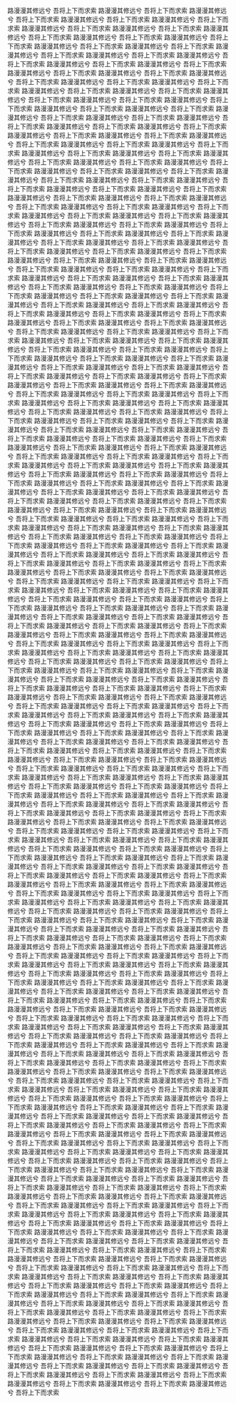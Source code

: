 路漫漫其修远兮 吾将上下而求索
路漫漫其修远兮 吾将上下而求索
路漫漫其修远兮 吾将上下而求索
路漫漫其修远兮 吾将上下而求索
路漫漫其修远兮 吾将上下而求索
路漫漫其修远兮 吾将上下而求索
路漫漫其修远兮 吾将上下而求索
路漫漫其修远兮 吾将上下而求索
路漫漫其修远兮 吾将上下而求索
路漫漫其修远兮 吾将上下而求索
路漫漫其修远兮 吾将上下而求索
路漫漫其修远兮 吾将上下而求索
路漫漫其修远兮 吾将上下而求索
路漫漫其修远兮 吾将上下而求索
路漫漫其修远兮 吾将上下而求索
路漫漫其修远兮 吾将上下而求索
路漫漫其修远兮 吾将上下而求索
路漫漫其修远兮 吾将上下而求索
路漫漫其修远兮 吾将上下而求索
路漫漫其修远兮 吾将上下而求索
路漫漫其修远兮 吾将上下而求索
路漫漫其修远兮 吾将上下而求索
路漫漫其修远兮 吾将上下而求索
路漫漫其修远兮 吾将上下而求索
路漫漫其修远兮 吾将上下而求索
路漫漫其修远兮 吾将上下而求索
路漫漫其修远兮 吾将上下而求索
路漫漫其修远兮 吾将上下而求索
路漫漫其修远兮 吾将上下而求索
路漫漫其修远兮 吾将上下而求索
路漫漫其修远兮 吾将上下而求索
路漫漫其修远兮 吾将上下而求索
路漫漫其修远兮 吾将上下而求索
路漫漫其修远兮 吾将上下而求索
路漫漫其修远兮 吾将上下而求索
路漫漫其修远兮 吾将上下而求索
路漫漫其修远兮 吾将上下而求索
路漫漫其修远兮 吾将上下而求索
路漫漫其修远兮 吾将上下而求索
路漫漫其修远兮 吾将上下而求索
路漫漫其修远兮 吾将上下而求索
路漫漫其修远兮 吾将上下而求索
路漫漫其修远兮 吾将上下而求索
路漫漫其修远兮 吾将上下而求索
路漫漫其修远兮 吾将上下而求索
路漫漫其修远兮 吾将上下而求索
路漫漫其修远兮 吾将上下而求索
路漫漫其修远兮 吾将上下而求索
路漫漫其修远兮 吾将上下而求索
路漫漫其修远兮 吾将上下而求索
路漫漫其修远兮 吾将上下而求索
路漫漫其修远兮 吾将上下而求索
路漫漫其修远兮 吾将上下而求索
路漫漫其修远兮 吾将上下而求索
路漫漫其修远兮 吾将上下而求索
路漫漫其修远兮 吾将上下而求索
路漫漫其修远兮 吾将上下而求索
路漫漫其修远兮 吾将上下而求索
路漫漫其修远兮 吾将上下而求索
路漫漫其修远兮 吾将上下而求索
路漫漫其修远兮 吾将上下而求索
路漫漫其修远兮 吾将上下而求索
路漫漫其修远兮 吾将上下而求索
路漫漫其修远兮 吾将上下而求索
路漫漫其修远兮 吾将上下而求索
路漫漫其修远兮 吾将上下而求索
路漫漫其修远兮 吾将上下而求索
路漫漫其修远兮 吾将上下而求索
路漫漫其修远兮 吾将上下而求索
路漫漫其修远兮 吾将上下而求索
路漫漫其修远兮 吾将上下而求索
路漫漫其修远兮 吾将上下而求索
路漫漫其修远兮 吾将上下而求索
路漫漫其修远兮 吾将上下而求索
路漫漫其修远兮 吾将上下而求索
路漫漫其修远兮 吾将上下而求索
路漫漫其修远兮 吾将上下而求索
路漫漫其修远兮 吾将上下而求索
路漫漫其修远兮 吾将上下而求索
路漫漫其修远兮 吾将上下而求索
路漫漫其修远兮 吾将上下而求索
路漫漫其修远兮 吾将上下而求索
路漫漫其修远兮 吾将上下而求索
路漫漫其修远兮 吾将上下而求索
路漫漫其修远兮 吾将上下而求索
路漫漫其修远兮 吾将上下而求索
路漫漫其修远兮 吾将上下而求索
路漫漫其修远兮 吾将上下而求索
路漫漫其修远兮 吾将上下而求索
路漫漫其修远兮 吾将上下而求索
路漫漫其修远兮 吾将上下而求索
路漫漫其修远兮 吾将上下而求索
路漫漫其修远兮 吾将上下而求索
路漫漫其修远兮 吾将上下而求索
路漫漫其修远兮 吾将上下而求索
路漫漫其修远兮 吾将上下而求索
路漫漫其修远兮 吾将上下而求索
路漫漫其修远兮 吾将上下而求索
路漫漫其修远兮 吾将上下而求索
路漫漫其修远兮 吾将上下而求索
路漫漫其修远兮 吾将上下而求索
路漫漫其修远兮 吾将上下而求索
路漫漫其修远兮 吾将上下而求索
路漫漫其修远兮 吾将上下而求索
路漫漫其修远兮 吾将上下而求索
路漫漫其修远兮 吾将上下而求索
路漫漫其修远兮 吾将上下而求索
路漫漫其修远兮 吾将上下而求索
路漫漫其修远兮 吾将上下而求索
路漫漫其修远兮 吾将上下而求索
路漫漫其修远兮 吾将上下而求索
路漫漫其修远兮 吾将上下而求索
路漫漫其修远兮 吾将上下而求索
路漫漫其修远兮 吾将上下而求索
路漫漫其修远兮 吾将上下而求索
路漫漫其修远兮 吾将上下而求索
路漫漫其修远兮 吾将上下而求索
路漫漫其修远兮 吾将上下而求索
路漫漫其修远兮 吾将上下而求索
路漫漫其修远兮 吾将上下而求索
路漫漫其修远兮 吾将上下而求索
路漫漫其修远兮 吾将上下而求索
路漫漫其修远兮 吾将上下而求索
路漫漫其修远兮 吾将上下而求索
路漫漫其修远兮 吾将上下而求索
路漫漫其修远兮 吾将上下而求索
路漫漫其修远兮 吾将上下而求索
路漫漫其修远兮 吾将上下而求索
路漫漫其修远兮 吾将上下而求索
路漫漫其修远兮 吾将上下而求索
路漫漫其修远兮 吾将上下而求索
路漫漫其修远兮 吾将上下而求索
路漫漫其修远兮 吾将上下而求索
路漫漫其修远兮 吾将上下而求索
路漫漫其修远兮 吾将上下而求索
路漫漫其修远兮 吾将上下而求索
路漫漫其修远兮 吾将上下而求索
路漫漫其修远兮 吾将上下而求索
路漫漫其修远兮 吾将上下而求索
路漫漫其修远兮 吾将上下而求索
路漫漫其修远兮 吾将上下而求索
路漫漫其修远兮 吾将上下而求索
路漫漫其修远兮 吾将上下而求索
路漫漫其修远兮 吾将上下而求索
路漫漫其修远兮 吾将上下而求索
路漫漫其修远兮 吾将上下而求索
路漫漫其修远兮 吾将上下而求索
路漫漫其修远兮 吾将上下而求索
路漫漫其修远兮 吾将上下而求索
路漫漫其修远兮 吾将上下而求索
路漫漫其修远兮 吾将上下而求索
路漫漫其修远兮 吾将上下而求索
路漫漫其修远兮 吾将上下而求索
路漫漫其修远兮 吾将上下而求索
路漫漫其修远兮 吾将上下而求索
路漫漫其修远兮 吾将上下而求索
路漫漫其修远兮 吾将上下而求索
路漫漫其修远兮 吾将上下而求索
路漫漫其修远兮 吾将上下而求索
路漫漫其修远兮 吾将上下而求索
路漫漫其修远兮 吾将上下而求索
路漫漫其修远兮 吾将上下而求索
路漫漫其修远兮 吾将上下而求索
路漫漫其修远兮 吾将上下而求索
路漫漫其修远兮 吾将上下而求索
路漫漫其修远兮 吾将上下而求索
路漫漫其修远兮 吾将上下而求索
路漫漫其修远兮 吾将上下而求索
路漫漫其修远兮 吾将上下而求索
路漫漫其修远兮 吾将上下而求索
路漫漫其修远兮 吾将上下而求索
路漫漫其修远兮 吾将上下而求索
路漫漫其修远兮 吾将上下而求索
路漫漫其修远兮 吾将上下而求索
路漫漫其修远兮 吾将上下而求索
路漫漫其修远兮 吾将上下而求索
路漫漫其修远兮 吾将上下而求索
路漫漫其修远兮 吾将上下而求索
路漫漫其修远兮 吾将上下而求索
路漫漫其修远兮 吾将上下而求索
路漫漫其修远兮 吾将上下而求索
路漫漫其修远兮 吾将上下而求索
路漫漫其修远兮 吾将上下而求索
路漫漫其修远兮 吾将上下而求索
路漫漫其修远兮 吾将上下而求索
路漫漫其修远兮 吾将上下而求索
路漫漫其修远兮 吾将上下而求索
路漫漫其修远兮 吾将上下而求索
路漫漫其修远兮 吾将上下而求索
路漫漫其修远兮 吾将上下而求索
路漫漫其修远兮 吾将上下而求索
路漫漫其修远兮 吾将上下而求索
路漫漫其修远兮 吾将上下而求索
路漫漫其修远兮 吾将上下而求索
路漫漫其修远兮 吾将上下而求索
路漫漫其修远兮 吾将上下而求索
路漫漫其修远兮 吾将上下而求索
路漫漫其修远兮 吾将上下而求索
路漫漫其修远兮 吾将上下而求索
路漫漫其修远兮 吾将上下而求索
路漫漫其修远兮 吾将上下而求索
路漫漫其修远兮 吾将上下而求索
路漫漫其修远兮 吾将上下而求索
路漫漫其修远兮 吾将上下而求索
路漫漫其修远兮 吾将上下而求索
路漫漫其修远兮 吾将上下而求索
路漫漫其修远兮 吾将上下而求索
路漫漫其修远兮 吾将上下而求索
路漫漫其修远兮 吾将上下而求索
路漫漫其修远兮 吾将上下而求索
路漫漫其修远兮 吾将上下而求索
路漫漫其修远兮 吾将上下而求索
路漫漫其修远兮 吾将上下而求索
路漫漫其修远兮 吾将上下而求索
路漫漫其修远兮 吾将上下而求索
路漫漫其修远兮 吾将上下而求索
路漫漫其修远兮 吾将上下而求索
路漫漫其修远兮 吾将上下而求索
路漫漫其修远兮 吾将上下而求索
路漫漫其修远兮 吾将上下而求索
路漫漫其修远兮 吾将上下而求索
路漫漫其修远兮 吾将上下而求索
路漫漫其修远兮 吾将上下而求索
路漫漫其修远兮 吾将上下而求索
路漫漫其修远兮 吾将上下而求索
路漫漫其修远兮 吾将上下而求索
路漫漫其修远兮 吾将上下而求索
路漫漫其修远兮 吾将上下而求索
路漫漫其修远兮 吾将上下而求索
路漫漫其修远兮 吾将上下而求索
路漫漫其修远兮 吾将上下而求索
路漫漫其修远兮 吾将上下而求索
路漫漫其修远兮 吾将上下而求索
路漫漫其修远兮 吾将上下而求索
路漫漫其修远兮 吾将上下而求索
路漫漫其修远兮 吾将上下而求索
路漫漫其修远兮 吾将上下而求索
路漫漫其修远兮 吾将上下而求索
路漫漫其修远兮 吾将上下而求索
路漫漫其修远兮 吾将上下而求索
路漫漫其修远兮 吾将上下而求索
路漫漫其修远兮 吾将上下而求索
路漫漫其修远兮 吾将上下而求索
路漫漫其修远兮 吾将上下而求索
路漫漫其修远兮 吾将上下而求索
路漫漫其修远兮 吾将上下而求索
路漫漫其修远兮 吾将上下而求索
路漫漫其修远兮 吾将上下而求索
路漫漫其修远兮 吾将上下而求索
路漫漫其修远兮 吾将上下而求索
路漫漫其修远兮 吾将上下而求索
路漫漫其修远兮 吾将上下而求索
路漫漫其修远兮 吾将上下而求索
路漫漫其修远兮 吾将上下而求索
路漫漫其修远兮 吾将上下而求索
路漫漫其修远兮 吾将上下而求索
路漫漫其修远兮 吾将上下而求索
路漫漫其修远兮 吾将上下而求索
路漫漫其修远兮 吾将上下而求索
路漫漫其修远兮 吾将上下而求索
路漫漫其修远兮 吾将上下而求索
路漫漫其修远兮 吾将上下而求索
路漫漫其修远兮 吾将上下而求索
路漫漫其修远兮 吾将上下而求索
路漫漫其修远兮 吾将上下而求索
路漫漫其修远兮 吾将上下而求索
路漫漫其修远兮 吾将上下而求索
路漫漫其修远兮 吾将上下而求索
路漫漫其修远兮 吾将上下而求索
路漫漫其修远兮 吾将上下而求索
路漫漫其修远兮 吾将上下而求索
路漫漫其修远兮 吾将上下而求索
路漫漫其修远兮 吾将上下而求索
路漫漫其修远兮 吾将上下而求索
路漫漫其修远兮 吾将上下而求索
路漫漫其修远兮 吾将上下而求索
路漫漫其修远兮 吾将上下而求索
路漫漫其修远兮 吾将上下而求索
路漫漫其修远兮 吾将上下而求索
路漫漫其修远兮 吾将上下而求索
路漫漫其修远兮 吾将上下而求索
路漫漫其修远兮 吾将上下而求索
路漫漫其修远兮 吾将上下而求索
路漫漫其修远兮 吾将上下而求索
路漫漫其修远兮 吾将上下而求索
路漫漫其修远兮 吾将上下而求索
路漫漫其修远兮 吾将上下而求索
路漫漫其修远兮 吾将上下而求索
路漫漫其修远兮 吾将上下而求索
路漫漫其修远兮 吾将上下而求索
路漫漫其修远兮 吾将上下而求索
路漫漫其修远兮 吾将上下而求索
路漫漫其修远兮 吾将上下而求索
路漫漫其修远兮 吾将上下而求索
路漫漫其修远兮 吾将上下而求索
路漫漫其修远兮 吾将上下而求索
路漫漫其修远兮 吾将上下而求索
路漫漫其修远兮 吾将上下而求索
路漫漫其修远兮 吾将上下而求索
路漫漫其修远兮 吾将上下而求索
路漫漫其修远兮 吾将上下而求索
路漫漫其修远兮 吾将上下而求索
路漫漫其修远兮 吾将上下而求索
路漫漫其修远兮 吾将上下而求索
路漫漫其修远兮 吾将上下而求索
路漫漫其修远兮 吾将上下而求索
路漫漫其修远兮 吾将上下而求索
路漫漫其修远兮 吾将上下而求索
路漫漫其修远兮 吾将上下而求索
路漫漫其修远兮 吾将上下而求索
路漫漫其修远兮 吾将上下而求索
路漫漫其修远兮 吾将上下而求索
路漫漫其修远兮 吾将上下而求索
路漫漫其修远兮 吾将上下而求索
路漫漫其修远兮 吾将上下而求索
路漫漫其修远兮 吾将上下而求索
路漫漫其修远兮 吾将上下而求索
路漫漫其修远兮 吾将上下而求索
路漫漫其修远兮 吾将上下而求索
路漫漫其修远兮 吾将上下而求索
路漫漫其修远兮 吾将上下而求索
路漫漫其修远兮 吾将上下而求索
路漫漫其修远兮 吾将上下而求索
路漫漫其修远兮 吾将上下而求索
路漫漫其修远兮 吾将上下而求索
路漫漫其修远兮 吾将上下而求索
路漫漫其修远兮 吾将上下而求索
路漫漫其修远兮 吾将上下而求索
路漫漫其修远兮 吾将上下而求索
路漫漫其修远兮 吾将上下而求索
路漫漫其修远兮 吾将上下而求索
路漫漫其修远兮 吾将上下而求索
路漫漫其修远兮 吾将上下而求索
路漫漫其修远兮 吾将上下而求索
路漫漫其修远兮 吾将上下而求索
路漫漫其修远兮 吾将上下而求索
路漫漫其修远兮 吾将上下而求索
路漫漫其修远兮 吾将上下而求索
路漫漫其修远兮 吾将上下而求索
路漫漫其修远兮 吾将上下而求索
路漫漫其修远兮 吾将上下而求索
路漫漫其修远兮 吾将上下而求索
路漫漫其修远兮 吾将上下而求索
路漫漫其修远兮 吾将上下而求索
路漫漫其修远兮 吾将上下而求索
路漫漫其修远兮 吾将上下而求索
路漫漫其修远兮 吾将上下而求索
路漫漫其修远兮 吾将上下而求索
路漫漫其修远兮 吾将上下而求索
路漫漫其修远兮 吾将上下而求索
路漫漫其修远兮 吾将上下而求索
路漫漫其修远兮 吾将上下而求索
路漫漫其修远兮 吾将上下而求索
路漫漫其修远兮 吾将上下而求索
路漫漫其修远兮 吾将上下而求索
路漫漫其修远兮 吾将上下而求索
路漫漫其修远兮 吾将上下而求索
路漫漫其修远兮 吾将上下而求索
路漫漫其修远兮 吾将上下而求索
路漫漫其修远兮 吾将上下而求索
路漫漫其修远兮 吾将上下而求索
路漫漫其修远兮 吾将上下而求索
路漫漫其修远兮 吾将上下而求索
路漫漫其修远兮 吾将上下而求索
路漫漫其修远兮 吾将上下而求索
路漫漫其修远兮 吾将上下而求索
路漫漫其修远兮 吾将上下而求索
路漫漫其修远兮 吾将上下而求索
路漫漫其修远兮 吾将上下而求索
路漫漫其修远兮 吾将上下而求索
路漫漫其修远兮 吾将上下而求索
路漫漫其修远兮 吾将上下而求索
路漫漫其修远兮 吾将上下而求索
路漫漫其修远兮 吾将上下而求索
路漫漫其修远兮 吾将上下而求索
路漫漫其修远兮 吾将上下而求索
路漫漫其修远兮 吾将上下而求索
